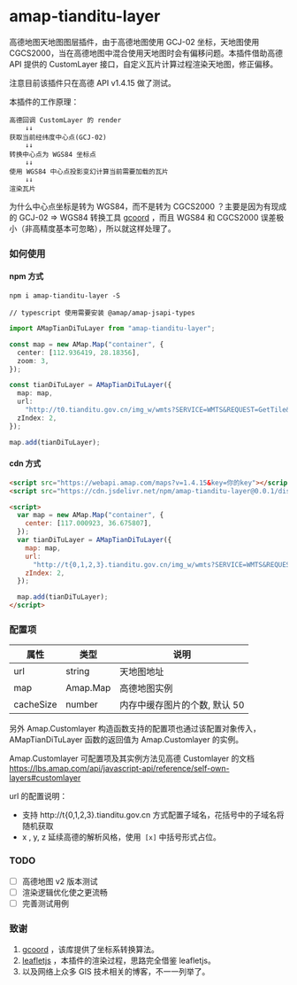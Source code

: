 # amap-tianditu-layer

高德地图天地图图层插件，由于高德地图使用 GCJ-02 坐标，天地图使用 CGCS2000，当在高德地图中混合使用天地图时会有偏移问题。本插件借助高德 API 提供的 CustomLayer 接口，自定义瓦片计算过程渲染天地图，修正偏移。

注意目前该插件只在高德 API v1.4.15 做了测试。

本插件的工作原理：

```base
高德回调 CustomLayer 的 render
    ↓↓
获取当前经纬度中心点(GCJ-02)
    ↓↓
转换中心点为 WGS84 坐标点
    ↓↓
使用 WGS84 中心点投影变幻计算当前需要加载的瓦片
    ↓↓
渲染瓦片
```

为什么中心点坐标是转为 WGS84，而不是转为 CGCS2000 ？主要是因为有现成的 GCJ-02 => WGS84 转换工具 [gcoord](https://github.com/hujiulong/gcoord) ，而且 WGS84 和 CGCS2000 误差极小（非高精度基本可忽略），所以就这样处理了。

### 如何使用

#### npm 方式

```base
npm i amap-tianditu-layer -S

// typescript 使用需要安装 @amap/amap-jsapi-types
```

```ts
import AMapTianDiTuLayer from "amap-tianditu-layer";

const map = new AMap.Map("container", {
  center: [112.936419, 28.18356],
  zoom: 3,
});

const tianDiTuLayer = AMapTianDiTuLayer({
  map: map,
  url:
    "http://t0.tianditu.gov.cn/img_w/wmts?SERVICE=WMTS&REQUEST=GetTile&VERSION=1.0.0&LAYER=img&STYLE=default&TILEMATRIXSET=w&FORMAT=tiles&TILEMATRIX=[z]&TILEROW=[y]&TILECOL=[x]&tk=你的key",
  zIndex: 2,
});

map.add(tianDiTuLayer);
```

#### cdn 方式

```html
<script src="https://webapi.amap.com/maps?v=1.4.15&key=你的key"></script>
<script src="https://cdn.jsdelivr.net/npm/amap-tianditu-layer@0.0.1/dist/amap-tianditu-layer.umd.js"></script>

<script>
  var map = new AMap.Map("container", {
    center: [117.000923, 36.675807],
  });
  var tianDiTuLayer = AMapTianDiTuLayer({
    map: map,
    url:
      "http://t{0,1,2,3}.tianditu.gov.cn/img_w/wmts?SERVICE=WMTS&REQUEST=GetTile&VERSION=1.0.0&LAYER=img&STYLE=default&TILEMATRIXSET=w&FORMAT=tiles&TILEMATRIX=[z]&TILEROW=[y]&TILECOL=[x]&tk=你的key",
    zIndex: 2,
  });

  map.add(tianDiTuLayer);
</script>
```

### 配置项

| 属性      | 类型     | 说明                          |
| --------- | -------- | ----------------------------- |
| url       | string   | 天地图地址                    |
| map       | Amap.Map | 高德地图实例                  |
| cacheSize | number   | 内存中缓存图片的个数, 默认 50 |

另外 Amap.Customlayer 构造函数支持的配置项也通过该配置对象传入，AMapTianDiTuLayer 函数的返回值为 Amap.Customlayer 的实例。

Amap.Customlayer 可配置项及其实例方法见高德 Customlayer 的文档 https://lbs.amap.com/api/javascript-api/reference/self-own-layers#customlayer

url 的配置说明：

- 支持 http://t{0,1,2,3}.tianditu.gov.cn 方式配置子域名，花括号中的子域名将随机获取
- x , y, z 延续高德的解析风格，使用` [x]` 中括号形式占位。

### TODO

- [ ] 高德地图 v2 版本测试
- [ ] 渲染逻辑优化使之更流畅
- [ ] 完善测试用例

### 致谢

1. [gcoord](https://github.com/hujiulong/gcoord) ，该库提供了坐标系转换算法。
2. [leafletjs](https://leafletjs.com/) ，本插件的渲染过程，思路完全借鉴 leafletjs。
3. 以及网络上众多 GIS 技术相关的博客，不一一列举了。
